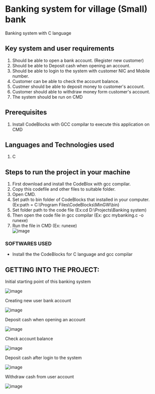 # Banking system for village (Small) bank
Banking system with C language

## Key system and user requirements

1. Should be able to open a bank account. (Register new customer)
2. Should be able to Deposit cash when opening an account.
3. Should be able to login to the system with customer NIC and Mobile number.
4. Customer can be able to check the account balance.
5. Custmer should be able to deposit money to customer's account.  
6. Customer should able to withdraw money form customer's account. 
7. The system should be run on CMD

## Prerequisites
1. Install CodeBlocks with GCC compilar to execute this application on CMD 

## Languages and Technologies used
1. C

## Steps to run the project in your machine
1. First download and install the CodeBlox with gcc compilar.
2. Copy this codefile and other files to suitable folder.
3. Open CMD.
4. Set path to bin folder of CodeBlocks that installed in your computer.
(Ex:path = C:\Program Files\CodeBlocks\MinGW\bin)
5. Set folder path to the code file
(Ex:cd D:\Projects\Banking system)
6. Then open the code file in gcc compilar
(Ex: gcc mybanking.c -o runexe)
7. Run the file in CMD
(Ex: runexe)  
![image](https://user-images.githubusercontent.com/36665975/66569676-ad2d8800-eb89-11e9-94e5-ea407622a1fe.png)

### SOFTWARES USED
  - Install the the CodeBlocks for C language and gcc compilar 

## GETTING INTO THE PROJECT:
Initial starting point of this banking system

![image](https://user-images.githubusercontent.com/36665975/66569676-ad2d8800-eb89-11e9-94e5-ea407622a1fe.png)

Creating new user bank account 

![image](https://user-images.githubusercontent.com/36665975/66569816-f4b41400-eb89-11e9-9377-d9ce53ded088.png)

Deposit cash when opening an account

![image](https://user-images.githubusercontent.com/36665975/66569890-157c6980-eb8a-11e9-9b2f-c0e8a6ef702e.png)

Check account balance

![image](https://user-images.githubusercontent.com/36665975/66569890-157c6980-eb8a-11e9-9b2f-c0e8a6ef702e.png)

Deposit cash after login to the system

![image](https://user-images.githubusercontent.com/36665975/66569890-157c6980-eb8a-11e9-9b2f-c0e8a6ef702e.png)

Withdraw cash from user account

![image](https://user-images.githubusercontent.com/36665975/66569890-157c6980-eb8a-11e9-9b2f-c0e8a6ef702e.png)
